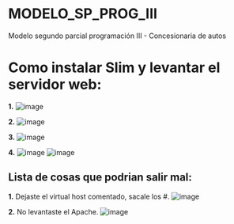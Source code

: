 # MODELO_SP_PROG_III
Modelo segundo parcial programación III - Concesionaria de autos

<h1>Como instalar Slim y levantar el servidor web:</h1>

<b>1.</b>
![image](https://user-images.githubusercontent.com/77855994/201477038-a0eddafd-4b8d-46bd-970d-014483716480.png)

<b>2.</b>
![image](https://user-images.githubusercontent.com/77855994/201477056-be540162-b9bc-43cd-9865-addc54b1efdf.png)

<b>3.</b>
![image](https://user-images.githubusercontent.com/77855994/201477073-3d0dc522-bbe5-437e-9667-55b56d0d02ce.png)

<b>4.</b>
![image](https://user-images.githubusercontent.com/77855994/201477099-6bd8378a-73d6-4938-a5e8-1bf892c20a36.png)
![image](https://user-images.githubusercontent.com/77855994/201477107-f304c34a-b923-4462-a8ab-2966173abba8.png)


<h2>Lista de cosas que podrian salir mal:</h2>

<b>1.</b>
Dejaste el virtual host comentado, sacale los #.
![image](https://user-images.githubusercontent.com/77855994/201477299-d98cc1bf-8e03-46ed-a64f-b7224f4fde4c.png)


<b>2.</b>
No levantaste el Apache.
![image](https://user-images.githubusercontent.com/77855994/201477340-87737419-e83c-443f-b201-d2d042ae6898.png)





